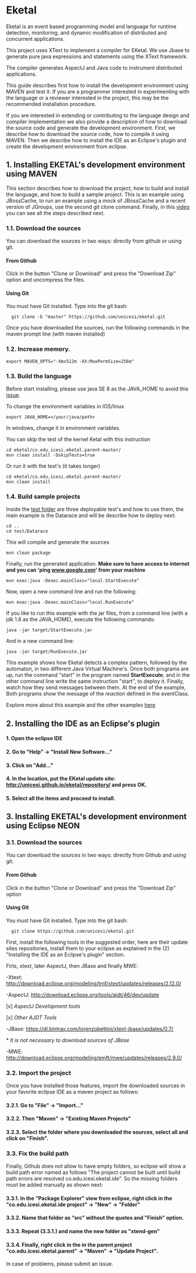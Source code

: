 # Eketal
  Eketal is an event based programming model and language for runtime detection, monitoring, and dynamic modification of distributed and concurrent applications.

  This project uses XText to implement a compiler for EKetal. We use Jbase to generate pure java expressions and statements using the XText framework.

  The compiler generates AspectJ and Java code to instrument distributed applications.

  This guide describes first how to install the development environment using MAVEN and test it. If you are a programmer interested in experimenting with the language or a reviewer interested in the project, this may be the recommended installation procedure.

  If you are interested in extending or contributing to the language design and compiler implementation we also provide a description of how to download the source code and generate the development environment. First, we describe how to download the source code, how to compile it using MAVEN. Then we describe how to install the IDE as an Eclipse's plugin and create the development environment from eclipse.

## 1. Installing EKETAL's development environment using MAVEN

This section describes how to download the project, how to build and install the language, and how to build a sample project. This is an example using JBossCache, to run an example using a mock of JBossCache and a recent version of JGroups, use the second git clone command. Finally, in this [video](https://www.dropbox.com/s/os1rrj7h3gu2l7i/Eketal.mp4?dl=0) you can see all the steps described next.

### 1.1. Download the sources
  You can download the sources in two ways: directly from github or using git.
#### From Github
 Click in the button "Clone or Download" and press the "Download Zip" option and uncompress the files.
#### Using Git
  You must have Git installed.
  Type into the git bash:

```
  git clone -b "master" https://github.com/unicesi/eketal.git
```
	
Once you have downloaded the sources, run the following commands in the maven prompt line (with maven installed)

### 1.2. Increase memory.

```
export MAVEN_OPTS="-Xmx512m -XX:MaxPermSize=256m"
```

### 1.3. Build the language

Before start installing, please use java SE 8 as the JAVA_HOME to avoid this [issue](https://github.com/unicesi/eketal/issues/3).

To change the environment variables in IOS/linux
```
export JAVA_HOME=</your/java/path>
```
In windows, change it in environment variables.

You can skip the test of the kernel Ketal with this instruction

```
cd eketal/co.edu.icesi.eketal.parent-master/
mvn clean install -DskipTests=true
```

Or run it with the test's (it takes longer)

```
cd eketal/co.edu.icesi.eketal.parent-master/
mvn clean install
```

### 1.4. Build sample projects
Inside the [test folder](https://github.com/unicesi/eketal/tree/master/test) are three deployable test's and how to use them, the main example is the Datarace and will be describe how to deploy next:
```
cd ..
cd test/Datarace
```
This will compile and generate the sources
```
mvn clean package
```
Finally, run the generated application. **Make sure to have access to internet and you can 'ping www.google.com' from your machine**
```
mvn exec:java -Dexec.mainClass="local.StartExecute"
```
Now, open a new command line and run the following:
```
mvn exec:java -Dexec.mainClass="local.RunExecute"
```

If you like to run this example with the jar files, from a command line (with a jdk 1.8 as the JAVA_HOME), execute the following commands:
```
java -jar target/StartExecute.jar
```
And in a new command line:
```
java -jar target/RunExecute.jar
```

This example shows how Eketal detects a complex pattern, followed by the automaton, in two different Java Virtual Machine's. Once both programs are up, run the command "start" in the program named **StartExecute**, and in the other command line write the same instruction "start", to deploy it. Finally, watch how they send messages between them. At the end of the example, Both programs show the message of the *reaction* defined in the eventClass.

Explore more about this example and the other examples [here](https://github.com/unicesi/eketal/tree/master/test)

## 2. Installing the IDE as an Eclipse's plugin
#### 1. Open the eclipse IDE
#### 2. Go to "Help" -> "Install New Software..."
#### 3. Click on "Add..."
#### 4. In the location, put the EKetal update site: http://unicesi.github.io/eketal/repository/ and press OK.
#### 5. Select all the items and proceed to install.

## 3. Installing EKETAL's development environment using Eclipse **NEON**
### 3.1. Download the sources
  You can download the sources in two ways: directly from Github and using git.
 #### From Github
 Click in the button "Clone or Download" and press the "Download Zip" option
 #### Using Git
  You must have Git installed.
  Type into the git bash:

```
  git clone https://github.com/unicesi/eketal.git
```

First, install the following tools in the suggested order, here are their update sites repositories, install them to your eclipse as explained in the (2) "Installing the IDE as an Eclipse's plugin" section.

Firts, xtext, later AspectJ, then JBase and finally MWE:

-Xtext: http://download.eclipse.org/modeling/tmf/xtext/updates/releases/2.12.0/ 

-AspectJ: http://download.eclipse.org/tools/ajdt/46/dev/update

[x] *AspectJ Development tools*

[x] *Other AJDT Tools*

-JBase: https://dl.bintray.com/lorenzobettini/xtext-jbase/updates/0.7/

\* *It is not necessary to download sources of JBase*

-MWE: http://download.eclipse.org/modeling/emft/mwe/updates/releases/2.9.0/


### 3.2. Import the project

Once you have installed those features, import the downloaded sources in your favorite eclipse IDE as a maven project as follows:
#### 3.2.1. Go to "File" -> "Import…"
#### 3.2.2. Then "Maven" -> "Existing Maven Projects"
#### 3.2.3. Select the folder where you downloaded the sources, select all and click on "Finish".

### 3.3. Fix the build path
Finally, Github does not allow to have empty folders, so eclipse will show a build path error named as follows "The project cannot be built until build path errors are resolved co.edu.icesi.eketal.ide”. So the missing folders must be added manually as shown next:

#### 3.3.1. In the “Package Explorer” view from eclipse, right click in the "co.edu.icesi.eketal.ide project" -> "New" -> "Folder"
#### 3.3.2. Name that folder as “src” without the quotes and "Finish" option.
#### 3.3.3. Repeat (3.3.1.) and name the new folder as "xtend-gen"
#### 3.3.4. Finally, right click in the in the parent project "co.edu.icesi.eketal.parent" -> "Maven" -> "Update Project".

In case of problems, please submit an issue.

